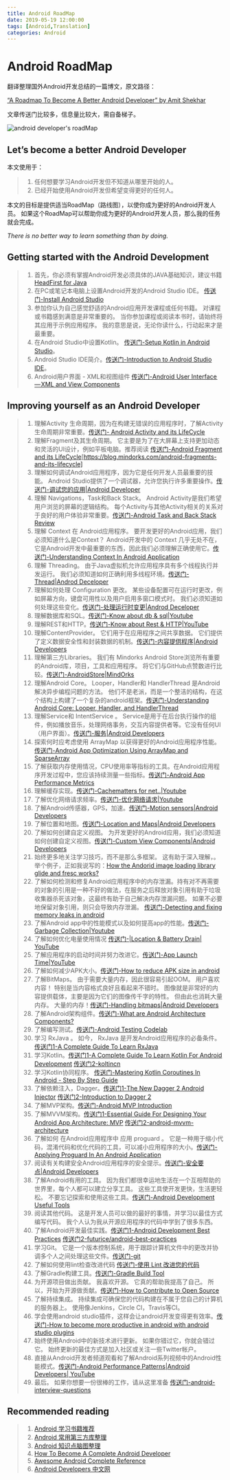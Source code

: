 ```yaml
---
title: Android RoadMap
date: 2019-05-19 12:00:00
tags: [Android,Translation]
categories: Android 
---
```


# Android RoadMap


翻译整理国外Android开发总结的一篇博文，原文路径：

[“A Roadmap To Become A Better Android Developer” by Amit Shekhar ](<https://link.medium.com/o13FgtRpHW>)

文章传送门比较多，信息量比较大，需自备梯子。

![android developer's roadMap](https://lairdli.top/images/android-developer-roadMap.png)

## Let’s become a better Android Developer

本文使用于：

> 1. 任何想要学习Android开发但不知道从哪里开始的人。
> 2. 已经开始使用Android开发但希望变得更好的任何人。

本文的目标是提供适当RoadMap（路线图），以使你成为更好的Android开发人员。 如果这个RoadMap可以帮助你成为更好的Android开发人员，那么我的任务就会完成。

 *There is no better way to learn something than by doing.*

<!--more-->

## **Getting started with the Android Development**

> 1. 首先，你必须有掌握Android开发必须具体的JAVA基础知识，建议书籍[HeadFirst for Java](<http://product.dangdang.com/9265169.html>)
> 2.  在PC或笔记本电脑上设置Android开发的Android Studio IDE。 [传送门-Install Android Studio](https://blog.mindorks.com/install-android-studio)
> 3. 参加你认为自己感觉舒适的Android应用开发课程或任何书籍。 对课程或书籍感到满意是非常重要的。 当你参加课程或阅读本书时，请始终将其应用于示例应用程序。 我的意思是说，无论你读什么，行动起来才是最重要。
> 4. 在Android Studio中设置Kotlin。 [传送门-Setup Kotlin in Android Studio](https://blog.mindorks.com/setup-kotlin-in-android-studio)。
> 5. Android Studio IDE简介。[传送门-Introduction to Android Studio IDE](https://blog.mindorks.com/introduction-to-android-studio-ide)。
> 6. Android用户界面 -  XML和视图组件 [传送门-Android User Interface — XML and View Components](https://blog.mindorks.com/android-user-interface-view-components)

## **Improving yourself as an Android Developer**


>1. 理解Activity 生命周期，因为在构建无错误的应用程序时，了解Activity生命周期非常重要。[传送门- Android Activity and its LifeCycle](https://blog.mindorks.com/android-activity-lifecycle)
>2. 理解Fragment及其生命周期。 它主要是为了在大屏幕上支持更加动态和灵活的UI设计，例如平板电脑。推荐阅读 [传送门-Android Fragment and its LifeCycle]()[https://blog.mindorks.com/android-fragments-and-its-lifecycle]
>3. 理解如何调试Android应用程序，因为它是任何开发人员最重要的技能。 Android Studio提供了一个调试器，允许您执行许多重要操作。[传送门-调试您的应用|Android Developer](https://developer.android.google.cn/studio/debug/)
>4. 理解 Navigations，Task和Back Stack。 Android Activity是我们希望用户浏览的屏幕的逻辑结构。 每个Activity与其他Activity相关的关系对于良好的用户体验非常重要。[传送门-Android Task and Back Stack Review](https://blog.mindorks.com/android-task-and-back-stack-review-5017f2c18196)
>5. 理解 Context 在 Android应用程序。 要开发更好的Android应用，我们必须知道什么是Context？ Android开发中的 Context 几乎无处不在，它是Android开发中最重要的东西，因此我们必须理解正确使用它。[传送门-Understanding Context In Android Application](https://blog.mindorks.com/understanding-context-in-android-application-330913e32514)
>6. 理解 Threading。 由于Java虚拟机允许应用程序具有多个线程执行并发运行。 我们必须知道如何正确利用多线程环境。[传送门-Thread|Androd Deceloper](<https://developer.android.google.cn/reference/java/lang/Thread>)
>7. 理解如何处理 Configuration 更改。 某些设备配置可在运行时更改，例如屏幕方向，键盘可用性以及用户启用多窗口模式时。 我们必须知道如何处理这些变化。[传送门-处理运行时变更|Androd Deceloper](<https://developer.android.google.cn/guide/topics/resources/runtime-changes>)
>8. 理解数据库和SQL。[传送门-Know about db & sql|Youtube](<https://youtu.be/FR4QIeZaPeM>)
>9. 理解REST和HTTP。[传送门-Know about Rest & HTTP|YouTube](<https://youtu.be/Q-BpqyOT3a8>)
>10. 理解ContentProvider。 它们用于在应用程序之间共享数据。 它们提供了定义数据安全性和封装数据的机制。[传送门-内容提供程序|Android Developers](<https://developer.android.google.cn/guide/topics/providers/content-providers>)
>11. 理解第三方Libraries。 我们有 Mindorks Android Store浏览所有重要的Android库，项目，工具和应用程序。 将它们与GitHub点赞数进行比较。[传送门-AndroidStore|MindOrks](https://mindorks.com/android/store)
>12. 理解Android Core。 Looper，Handler和 HandlerThread 是Android解决异步编程问题的方法。 他们不是老派，而是一个整洁的结构，在这个结构上构建了一个复杂的android框架。[传送门-Understanding Android Core: Looper, Handler, and HandlerThread](https://blog.mindorks.com/android-core-looper-handler-and-handlerthread-bd54d69fe91a)
>13. 理解Service和 IntentService 。 Service是用于在后台执行操作的组件，例如播放音乐，处理网络事务，交互内容提供者等。它没有任何UI（用户界面）。[传送门-服务|Android Developers](<https://developer.android.google.cn/guide/components/services>)
>14. 探索何时应考虑使用 ArrayMap 以获得更好的Android应用程序性能。[传送门-Android App Optimization Using ArrayMap and SparseArray](https://blog.mindorks.com/android-app-performance-metrics-a1176334186e)
>15. 了解获取内存使用情况，CPU使用率等指标的工具。在Android应用程序开发过程中，您应该持续测量一些指标。[传送门-Android App Performance Metrics](https://blog.mindorks.com/android-app-performance-metrics-a1176334186e)
>16. 理解缓存实现。[传送门-Cachematters for net..|Youtube](<https://youtu.be/7lxVqqWwTb0>)
>17. 了解优化网络请求频率。[传送门-优化网络请求|Youtube]()
>18. 了解Android传感器，GPS，加速。[传送门-Motion sensors|Android Developers](<https://developer.android.google.cn/guide/topics/sensors/sensors_motion>)
>19. 了解位置和地图。[传送门-Location and Maps|Android Developers](<https://developer.android.google.cn/guide/topics/location/>)
>20. 了解如何创建自定义视图。 为开发更好的Android应用，我们必须知道如何创建自定义视图。[传送门-Custom View Components|Android Developers](<https://developer.android.google.cn/guide/topics/ui/custom-components>)
>21. 始终更多地关注学习技巧，而不是那么多框架。 这有助于深入理解，。 举个例子，正如我说写的：[How the Andorid image loading library glide and fresc works?](https://blog.mindorks.com/how-the-android-image-loading-library-glide-and-fresco-works-962bc9d1cc40)
>22. 了解如何检测和修复Android应用程序中的内存泄漏。持有对不再需要的对象的引用是一种不好的做法，在服务之后释放对象引用有助于垃圾收集器杀死该对象，这最终有助于自己解决内存泄漏问题。 如果不必要地保留对象引用，则只会导致内存泄漏。 [传送门-Detecting and fixing memory leaks in android](https://blog.mindorks.com/detecting-and-fixing-memory-leaks-in-android)
>23. 了解Android app中的性能模式以及如何提高app的性能。[传送门-Garbage Collection|Youtube](<https://youtu.be/pzfzz50W5Uo>)
>24. 了解如何优化电量使用情况 [传送门-|Location & Battery Drain| YouTube](<https://youtu.be/81W61JA6YHw>)
>25. 了解应用程序的启动时间并努力改进它。[传送门-App Launch Time|YouTube](<https://youtu.be/Vw1G1s73DsY>)
>26. 了解如何减少APK大小。[传送门-How to reduce APK size in android](https://blog.mindorks.com/how-to-reduce-apk-size-in-android-2f3713d2d662)
>27. 了解BitMaps。 由于需要大量内存，因此很容易引起OOM。 用户喜欢内容！ 特别是当内容格式良好且看起来不错时。 图像就是非常好的内容提供载体，主要是因为它们的图像传千字的特性。 但由此也消耗大量内存。 大量的内存！[传送门-Handling bitmaps|Android Developers](<https://developer.android.google.cn/topic/performance/graphics/>)
>28. 了解Android架构组件。[传送门-What are Android Architecture Components?](https://blog.mindorks.com/what-are-android-architecture-components)
>29. 了解编写测试。[传送门-Android Testing Codelab](<https://codelabs.developers.google.com/codelabs/android-testing/index.html?index=..%2F..index#0>)
>30. 学习 RxJava 。 如今， RxJava 是开发Android应用程序的必备条件。[传送门1-A Complete Guide To Learn RxJava](https://blog.mindorks.com/a-complete-guide-to-learn-rxjava-b55c0cea3631)
>31. 学习Kotlin。[传送门1-A Complete Guide To Learn Kotlin For Android Development](https://blog.mindorks.com/a-complete-guide-to-learn-kotlin-for-android-development-b1e5d23cc2d8) [传送门2-koltincn](<https://www.kotlincn.net/>)
>32. 学习Kotlin协同程序。 [传送门-Mastering Kotlin Coroutines In Android - Step By Step Guide](https://blog.mindorks.com/mastering-kotlin-coroutines-in-android-step-by-step-guide)
>33. 了解依赖注入，Dagger。[传送门1-The New Dagger 2 Android Injector](https://blog.mindorks.com/the-new-dagger-2-android-injector-cbe7d55afa6a) [传送门2-Introduction to Dagger 2](https://blog.mindorks.com/introduction-to-dagger-2-using-dependency-injection-in-android-part-1-223289c2a01b)
>34. 了解MVP架构。[传送门-Android MVP Introduction](https://mindorks.com/course/android-mvp-introduction)
>35. 了解MVVM架构。[传送门1-Essential Guide For Designing Your Android App Architecture: MVP](https://blog.mindorks.com/essential-guide-for-designing-your-android-app-architecture-mvp-part-1-74efaf1cda40) [传送门2-android-mvvm-architecture](https://github.com/MindorksOpenSource/android-mvvm-architecture)
>36. 了解如何 在Android应用程序中 应用 proguard 。 它是一种用于缩小代码，混淆代码和优化代码的工具，可以减小应用程序的大小。[传送门-Applying Proguard In An Android Application](https://blog.mindorks.com/applying-proguard-in-an-android-application)
>37. 阅读有关构建安全Android应用程序的安全提示。[传送门-安全要点|Android Developers](<https://developer.android.google.cn/training/articles/security-tips>)
>38. 了解Android有用的工具。 因为我们都很幸运地生活在一个互相帮助的世界里，每个人都可以建立分享工具。 这些工具使开发更快，生活更轻松。 不要忘记探索和使用这些工具。[传送门-Android Development Useful Tools](https://blog.mindorks.com/android-development-useful-tools-fd73283e82e3)
>39. 阅读其他代码。 这是开发人员可以做的最好的事情，并学习以最佳方式编写代码。 我个人认为我从开源应用程序的代码中学到了很多东西。
>40. 了解Android开发最佳实践。[传送门1-Android Development Best Practices](https://blog.mindorks.com/android-development-best-practices-83c94b027fd3)     [传送门2-futurice/android-best-practices](https://github.com/futurice/android-best-practices)
>41. 学习Git。 它是一个版本控制系统，用于跟踪计算机文件中的更改并协调多个人之间处理这些文件。[传送门-git](<https://git-scm.com/doc>)
>42. 了解如何使用lint检查改进代码 [传送门-使用 Lint 改进您的代码](<https://developer.android.google.cn/studio/write/lint>)
>43. 了解Gradle构建工具。[传送门-Gradle Build Tool](https://gradle.org/)
>44. 为开源项目做出贡献。 我喜欢开源。 它真的帮助我提高了自己。 所以，开始为开源做贡献。[传送门-How to Contribute to Open Source](https://opensource.guide/how-to-contribute/)
>45. 了解持续集成。 持续集成可确保您的代码构建在不属于您自己的计算机的服务器上。 使用像Jenkins，Circle CI，Travis等CI。
>46. 学会使用android studio插件，这样会让android开发变得更有效率。[传送门-How to become more productive in android with android studio plugins](<https://link.medium.com/8uiBDhmKOW>)
>47. 始终使用Android中的新技术进行更新。 如果你错过它，你就会错过它。 始终更新的最佳方式是加入社区或关注一些Twitter帐户。
>48. 直接从Android开发者频道观看和了解Android系列视频中的Android性能模式。[传送门-Android Performance Patterns|Android Developers| YouTube ](<https://www.youtube.com/playlist?list=PLWz5rJ2EKKc9CBxr3BVjPTPoDPLdPIFCE>)
>49. 最后。 如果你想要一份很棒的工作，请从这里准备 [传送门-android-interview-questions](<https://github.com/MindorksOpenSource/android-interview-questions>)

## Recommended reading

>1. [Android 学习书籍推荐](<https://lairdli.top/2018/05/25/Android-Book-Recomendations/>)
>2. [Android 常用第三方库整理](<https://lairdli.top/2019/02/25/Android-3rd-Libs/>)
>3. [Android 知识点脑图整理](<https://lairdli.top/2019/01/30/Android-Journey/>)
>4. [How To Become A Complete Android Developer](<https://blog.mindorks.com/how-to-become-a-complete-android-developer-110d7ef91f2a>)
>5. [Awesome Android Complete Reference ](<https://swift.ctolib.com/article/wiki/40512>)
>6. [Android Developers 中文网](<https://developer.android.google.cn/>)
